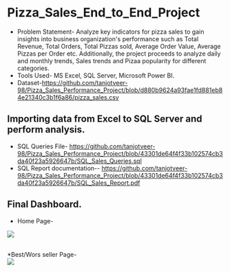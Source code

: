 # Pizza_Sales_End_to_End_Project
* Problem Statement- Analyze key indicators for pizza sales to gain insights into business organization's performance such as Total Revenue, Total Orders, Total Pizzas sold, Average Order Value, Average Pizzas per Order etc. Additionally, the project proceeds to analyze daily and monthly trends, Sales trends and Pizaa popularity for different categories.
* Tools Used- MS Excel, SQL Server, Microsoft Power BI.
* Dataset-https://github.com/tanjotveer-98/Pizza_Sales_Performance_Project/blob/d880b9624a93fae1fd881eb84e21340c3b1f6a86/pizza_sales.csv

## Importing data from Excel to SQL Server and perform analysis.
* SQL Queries File- https://github.com/tanjotveer-98/Pizza_Sales_Performance_Project/blob/43301de64f4f33b102574cb3da40f23a5926647b/SQL_Sales_Queries.sql </br>
* SQL Report documentation-- https://github.com/tanjotveer-98/Pizza_Sales_Performance_Project/blob/43301de64f4f33b102574cb3da40f23a5926647b/SQL_Sales_Report.pdf

## Final Dashboard.
* Home Page-</br>
<img src= "https://github.com/user-attachments/assets/d88d9648-e135-46f2-8ab5-5a8c8466952c">
<br/>
<br/>

*Best/Wors seller Page-<br/>
<img src= "https://github.com/user-attachments/assets/21b47ee9-37a5-402b-9528-acd1b51b6325">



